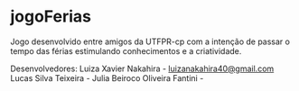 # jogoFerias
Jogo desenvolvido entre amigos da UTFPR-cp com a intenção de passar o tempo das férias estimulando conhecimentos e a criatividade.

Desenvolvedores:
Luiza Xavier Nakahira - luizanakahira40@gmail.com 
Lucas Silva Teixeira - 
Julia Beiroco Oliveira Fantini - 
